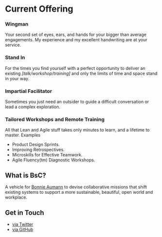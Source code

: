 # Current Offering

### Wingman

Your second set of eyes, ears, and hands for your bigger than average engagements. My experience and my excellent handwriting are at your service.

### Stand In

For the times you find yourself with a perfect opportunity to deliver an existing _[talk/workshop/training]_ and only the limits of time and space stand in your way. 

### Impartial Facilitator

Sometimes you just need an outsider to guide a difficult conversation or lead a complex exploration.

### Tailored Workshops and Remote Training

All that Lean and Agile stuff takes only minutes to learn, and a lifetime to master. 
Examples
 - Product Design Sprints. 
 - Improving Retrospectives. 
 - Microskills for Effective Teamwork. 
 - Agile Fluency(tm) Diagnostic Workshops.

## What is BsC?
A vehicle for [Bonnie Aumann](https://about.me/bonniea) to devise collaborative missions that shift existing systems to support a more sustainable, beautiful, open world and workplace. 


## Get in Touch
- [via Twitter](https://twitter.com/bonniea)
- [via GitHub](https://github.com/bonniea/bluestreak/issues)
